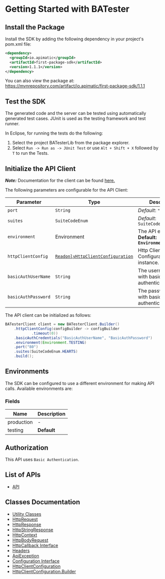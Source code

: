 
# Getting Started with BATester

## Install the Package

Install the SDK by adding the following dependency in your project's pom.xml file:

```xml
<dependency>
  <groupId>io.apimatic</groupId>
  <artifactId>first-package-sdk</artifactId>
  <version>1.1.1</version>
</dependency>
```

You can also view the package at:
https://mvnrepository.com/artifact/io.apimatic/first-package-sdk/1.1.1

## Test the SDK

The generated code and the server can be tested using automatically generated test cases.
JUnit is used as the testing framework and test runner.

In Eclipse, for running the tests do the following:

1. Select the project BATesterLib from the package explorer.
2. Select `Run -> Run as -> JUnit Test` or use `Alt + Shift + X` followed by `T` to run the Tests.

## Initialize the API Client

**_Note:_** Documentation for the client can be found [here.](https://www.github.com/hamzashoukat94/bug-free-packages/tree/1.1.1/doc/client.md)

The following parameters are configurable for the API Client:

| Parameter | Type | Description |
|  --- | --- | --- |
| `port` | `String` | *Default*: `"80"` |
| `suites` | `SuiteCodeEnum` | *Default*: `SuiteCodeEnum.HEARTS` |
| `environment` | Environment | The API environment. <br> **Default: `Environment.TESTING`** |
| `httpClientConfig` | [`ReadonlyHttpClientConfiguration`](https://www.github.com/hamzashoukat94/bug-free-packages/tree/1.1.1/doc/http-client-configuration.md) | Http Client Configuration instance. |
| `basicAuthUserName` | `String` | The username to use with basic authentication |
| `basicAuthPassword` | `String` | The password to use with basic authentication |

The API client can be initialized as follows:

```java
BATesterClient client = new BATesterClient.Builder()
    .httpClientConfig(configBuilder -> configBuilder
            .timeout(0))
    .basicAuthCredentials("BasicAuthUserName", "BasicAuthPassword")
    .environment(Environment.TESTING)
    .port("80")
    .suites(SuiteCodeEnum.HEARTS)
    .build();
```

## Environments

The SDK can be configured to use a different environment for making API calls. Available environments are:

### Fields

| Name | Description |
|  --- | --- |
| production | - |
| testing | **Default** |

## Authorization

This API uses `Basic Authentication`.

## List of APIs

* [API](https://www.github.com/hamzashoukat94/bug-free-packages/tree/1.1.1/doc/controllers/api.md)

## Classes Documentation

* [Utility Classes](https://www.github.com/hamzashoukat94/bug-free-packages/tree/1.1.1/doc/utility-classes.md)
* [HttpRequest](https://www.github.com/hamzashoukat94/bug-free-packages/tree/1.1.1/doc/http-request.md)
* [HttpResponse](https://www.github.com/hamzashoukat94/bug-free-packages/tree/1.1.1/doc/http-response.md)
* [HttpStringResponse](https://www.github.com/hamzashoukat94/bug-free-packages/tree/1.1.1/doc/http-string-response.md)
* [HttpContext](https://www.github.com/hamzashoukat94/bug-free-packages/tree/1.1.1/doc/http-context.md)
* [HttpBodyRequest](https://www.github.com/hamzashoukat94/bug-free-packages/tree/1.1.1/doc/http-body-request.md)
* [HttpCallback Interface](https://www.github.com/hamzashoukat94/bug-free-packages/tree/1.1.1/doc/http-callback-interface.md)
* [Headers](https://www.github.com/hamzashoukat94/bug-free-packages/tree/1.1.1/doc/headers.md)
* [ApiException](https://www.github.com/hamzashoukat94/bug-free-packages/tree/1.1.1/doc/api-exception.md)
* [Configuration Interface](https://www.github.com/hamzashoukat94/bug-free-packages/tree/1.1.1/doc/configuration-interface.md)
* [HttpClientConfiguration](https://www.github.com/hamzashoukat94/bug-free-packages/tree/1.1.1/doc/http-client-configuration.md)
* [HttpClientConfiguration.Builder](https://www.github.com/hamzashoukat94/bug-free-packages/tree/1.1.1/doc/http-client-configuration-builder.md)

